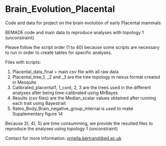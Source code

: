 # Brain_Evolution_Placental
Code and data for project on the brain evolution of early Placental mammals

BEMADE code and main data to reproduce analyses with topology 1 (unconstraint)

Please follow the script order (1 to 40) because some scripts are necessary 
to run in order to create tables for specific analyses.

Files with scripts:
1) Placental_data_final = main csv file with all raw data
2) Placental_tree_1, _2 and _3 are the tree topology in nexus format created in Mesquite
3) Calibrated_placental1, 1_cont, 2, 3 are the trees used in the different analyses after
being time-calibrated using MrBayes
4) Results (csv files) are the Median_scalar values obtained after running each trait using
Bayestrait
5) Rates_Body_Brain_negative_group_internal is used to make Supplementary figure 14

Because 3), 4), 5) are time consumming, we provide the resulted files to reproduce the 
analyses using topology 1 (unconstraint)

Contact for more information: ornella.bertrand@ed.ac.uk
